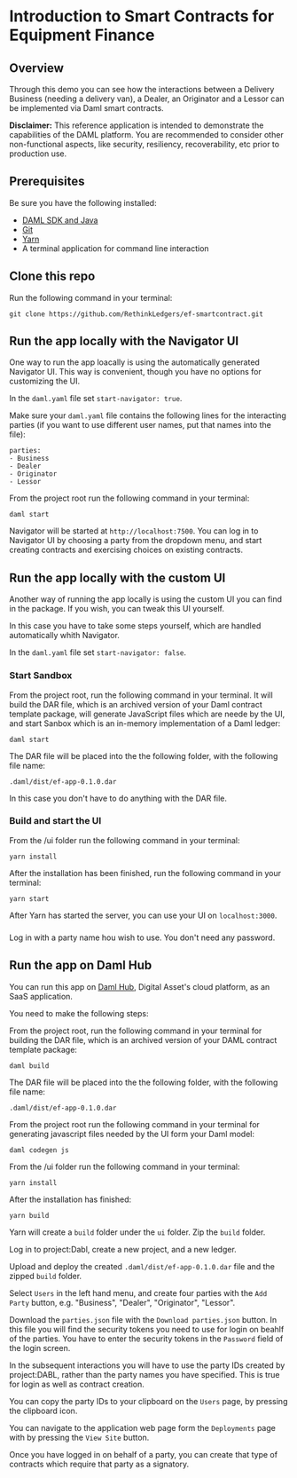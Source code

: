 # Introduction to Smart Contracts for Equipment Finance

## Overview

Through this demo you can see how the interactions between a Delivery Business (needing a delivery van), a Dealer, an Originator and a Lessor can be implemented via Daml smart contracts.

**Disclaimer:** This reference application is intended to demonstrate the capabilities of the DAML platform. You are recommended to consider other non-functional aspects, like security, resiliency, recoverability, etc prior to production use.

## Prerequisites

Be sure you have the following installed:
- [DAML SDK and Java](https://docs.daml.com/getting-started/installation.html)
- [Git](https://git-scm.com/downloads)
- [Yarn](https://classic.yarnpkg.com/en/)
- A terminal application for command line interaction

## Clone this repo

Run the following command in your terminal:

```shell
git clone https://github.com/RethinkLedgers/ef-smartcontract.git
```

## Run the app locally with the Navigator UI

One way to run the app loacally is using the automatically generated Navigator UI. This way is convenient, though you have no options for customizing the UI.

In the `daml.yaml` file set `start-navigator: true`.

Make sure your `daml.yaml` file contains the following lines for the interacting parties (if you want to use different user names, put that names into the file):

```
parties:
- Business
- Dealer
- Originator
- Lessor
```

From the project root run the following command in your terminal:

```shell
daml start
```

Navigator will be started at `http://localhost:7500`. You can log in to Navigator UI by choosing a party from the dropdown menu, and start creating contracts and exercising choices on existing contracts.

## Run the app locally with the custom UI

Another way of running the app locally is using the custom UI you can find in the package. If you wish, you can tweak this UI yourself. 

In this case you have to take some steps yourself, which are handled automatically whith Navigator.

In the `daml.yaml` file set `start-navigator: false`.

### Start Sandbox

From the project root, run the following command in your terminal. It will build the DAR file, which is an archived version of your Daml contract template package, will generate JavaScript files which are neede by the UI, and start Sanbox which is an in-memory implementation of a Daml ledger:

```shell
daml start
```

The DAR file will be placed into the the following folder, with the following file name:

```
.daml/dist/ef-app-0.1.0.dar
```

In this case you don't have to do anything with the DAR file.

### Build and start the UI

From the <project root>/ui folder run the following command in your terminal:

```shell
yarn install
```

After the installation has been finished, run the following command in your terminal:

```shell
yarn start
```

After Yarn has started the server, you can use your UI on `localhost:3000`.

###

Log in with a party name hou wish to use. You don't need any password.

## Run the app on Daml Hub

You can run this app on [Daml Hub](https://hub.daml.com/), Digital Asset's cloud platform, as an SaaS application.

You need to make the following steps:

From the project root, run the following command in your terminal for building the DAR file, which is an archived version of your DAML contract template package:

```shell
daml build
```

The DAR file will be placed into the the following folder, with the following file name:

```
.daml/dist/ef-app-0.1.0.dar
```

From the project root run the following command in your terminal for generating javascript files needed by the UI form your Daml model:

```
daml codegen js
```

From the <project root>/ui folder run the following command in your terminal:

```shell
yarn install
```

After the installation has finished:

```shell
yarn build
```

Yarn will create a `build` folder under the `ui` folder. Zip the `build` folder.

Log in to project:Dabl, create a new project, and a new ledger. 

Upload and deploy the created `.daml/dist/ef-app-0.1.0.dar` file and the zipped `build` folder.

Select `Users` in the left hand menu, and create four parties with the `Add Party` button, e.g. "Business", "Dealer", "Originator", "Lessor".

Download the `parties.json` file with the `Download parties.json` button. In this file you will find the security tokens you need to use for login on beahlf of the parties. You have to enter the security tokens in the `Password` field of the login screen. 

In the subsequent interactions you will have to use the party IDs created by project:DABL, rather than the party names you have specified. This is true for login as well as contract creation. 

You can copy the party IDs to your clipboard on the `Users` page, by pressing the clipboard icon.

You can navigate to the application web page form the `Deployments` page with by pressing the `View Site` button.

Once you have logged in on behalf of a party, you can create that type of contracts which require that party as a signatory.

